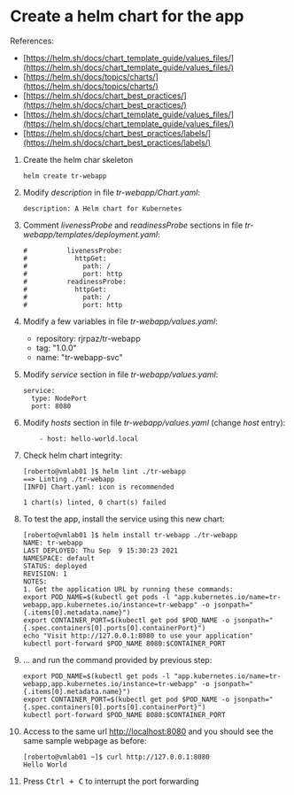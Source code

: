 # Create a helm chart for the app

References:

- [https://helm.sh/docs/chart_template_guide/values_files/](https://helm.sh/docs/chart_template_guide/values_files/)
- [https://helm.sh/docs/topics/charts/](https://helm.sh/docs/topics/charts/)
- [https://helm.sh/docs/chart_best_practices/](https://helm.sh/docs/chart_best_practices/)
- [https://helm.sh/docs/chart_template_guide/values_files/](https://helm.sh/docs/chart_template_guide/values_files/)
- [https://helm.sh/docs/chart_best_practices/labels/](https://helm.sh/docs/chart_best_practices/labels/)

1. Create the helm char skeleton

    ```console
    helm create tr-webapp
    ```

1. Modify *description* in file *tr-webapp/Chart.yaml*:

    ```console
    description: A Helm chart for Kubernetes
    ```

1. Comment *livenessProbe* and *readinessProbe* sections in file *tr-webapp/templates/deployment.yaml*:

    ```console
    #          livenessProbe:
    #            httpGet:
    #              path: /
    #              port: http
    #          readinessProbe:
    #            httpGet:
    #              path: /
    #              port: http
    ```

1. Modify a few variables in file *tr-webapp/values.yaml*:

    - repository: rjrpaz/tr-webapp
    - tag: "1.0.0"
    - name: "tr-webapp-svc"

1. Modify *service* section in file *tr-webapp/values.yaml*:

    ```console
    service:
      type: NodePort
      port: 8080
    ```

1. Modify *hosts* section in file *tr-webapp/values.yaml* (change *host* entry):

    ```console
        - host: hello-world.local
    ```

1. Check helm chart integrity:

    ```console
    [roberto@vmlab01 ]$ helm lint ./tr-webapp
    ==> Linting ./tr-webapp
    [INFO] Chart.yaml: icon is recommended

    1 chart(s) linted, 0 chart(s) failed
    ```

1. To test the app, install the service using this new chart:

    ```console
    [roberto@vmlab01 ]$ helm install tr-webapp ./tr-webapp
    NAME: tr-webapp
    LAST DEPLOYED: Thu Sep  9 15:30:23 2021
    NAMESPACE: default
    STATUS: deployed
    REVISION: 1
    NOTES:
    1. Get the application URL by running these commands:
    export POD_NAME=$(kubectl get pods -l "app.kubernetes.io/name=tr-webapp,app.kubernetes.io/instance=tr-webapp" -o jsonpath="{.items[0].metadata.name}")
    export CONTAINER_PORT=$(kubectl get pod $POD_NAME -o jsonpath="{.spec.containers[0].ports[0].containerPort}")
    echo "Visit http://127.0.0.1:8080 to use your application"
    kubectl port-forward $POD_NAME 8080:$CONTAINER_PORT
    ```

1. ... and run the command provided by previous step:

    ```console
    export POD_NAME=$(kubectl get pods -l "app.kubernetes.io/name=tr-webapp,app.kubernetes.io/instance=tr-webapp" -o jsonpath="{.items[0].metadata.name}")
    export CONTAINER_PORT=$(kubectl get pod $POD_NAME -o jsonpath="{.spec.containers[0].ports[0].containerPort}")
    kubectl port-forward $POD_NAME 8080:$CONTAINER_PORT
    ```

1. Access to the same url [http://localhost:8080](http://localhost:8080) and you should see the same sample webpage as before:

    ```console
    [roberto@vmlab01 ~]$ curl http://127.0.0.1:8080
    Hello World
    ```

1. Press <kbd>Ctrl + C</kbd> to interrupt the port forwarding
